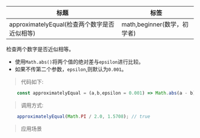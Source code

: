 |  标题   | 标签  |
|  ----  | ----  |
| approximatelyEqual(检查两个数字是否近似相等) | math,beginner(数学，初学者) |

检查两个数字是否近似相等。

* 使用`Math.abs()`将两个值的绝对差与`epsilon`进行比较。
* 如果不传第二个参数，`epsilon`,则默认为`0.001`。

> 代码如下:

```js
    const approximatelyEqual = (a,b,epsilon = 0.001) => Math.abs(a - b) < epsilon;
```

> 调用方式:

```js
    approximatelyEqual(Math.PI / 2.0, 1.5708); // true
```

> 应用场景